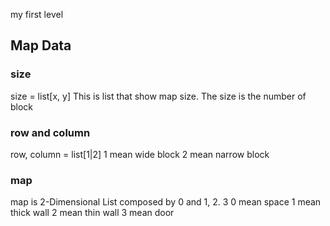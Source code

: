 my first level

## Map Data
### size
size = list[x, y]
This is list that show map size.
The size is the number of block

### row and column
row, column = list[1|2]
1 mean wide block
2 mean narrow block

### map
map is  2-Dimensional List composed by 0 and 1, 2. 3
0 mean space
1 mean thick wall
2 mean thin wall
3 mean door


